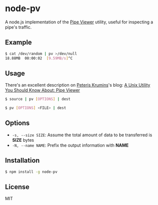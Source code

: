 
# node-pv

  A node.js implementation of the
  [Pipe Viewer](http://www.ivarch.com/programs/pv.shtml) utility, useful for
  inspecting a pipe's traffic.

## Example

```bash
$ cat /dev/random | pv >/dev/null
18.88MB  00:00:02  [9.59MB/s]^C
```

## Usage

  There's an excellent description on
  [Peteris Krumins](https://github.com/pkrumins)'s blog:
  [A Unix Utility You Should Know About: Pipe Viewer](http://www.catonmat.net/blog/unix-utilities-pipe-viewer/)

```bash
$ source | pv [OPTIONS] | dest

$ pv [OPTIONS] <FILE> | dest
```

## Options

  - `-s, --size SIZE`: Assume the total amount of data to be transferred is __SIZE__ bytes
  - `-N, --name NAME`: Prefix the output information with __NAME__

## Installation

```bash
$ npm install -g node-pv
```

## License

  MIT

